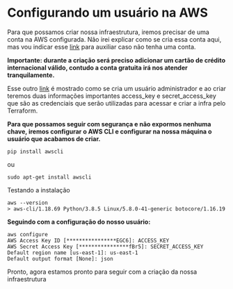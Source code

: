 # Configurando um usuário na AWS

Para que possamos criar nossa infraestrutura, iremos precisar de uma conta na AWS configurada. Não irei explicar como se cria essa conta aqui, mas vou indicar esse [link](https://docs.aws.amazon.com/pt_br/polly/latest/dg/what-is.html) para auxiliar caso não tenha uma conta.

**Importante: durante a criação será preciso adicionar um cartão de crédito internacional válido, contudo a conta gratuita irá nos atender tranquilamente.**

Esse outro [link](https://docs.aws.amazon.com/IAM/latest/UserGuide/getting-set-up.html#create-an-admin) é mostrado como se cria um usuário administrador e ao criar teremos duas informações importantes access_key e secret_access_key que são as credenciais que serão utilizadas para acessar e criar a infra pelo Terraform.

**Para que possamos seguir com segurança e não expormos nenhuma chave, iremos configurar o AWS CLI e configurar na nossa máquina o usuário que acabamos de criar.**

```
pip install awscli
```

ou 

```
sudo apt-get install awscli
```

Testando a instalação

```
aws --version
> aws-cli/1.18.69 Python/3.8.5 Linux/5.8.0-41-generic botocore/1.16.19
```

**Seguindo com a configuração do nosso usuário:**

```
aws configure
AWS Access Key ID [****************EGC6]: ACCESS_KEY
AWS Secret Access Key [****************fBr5]: SECRET_ACCESS_KEY
Default region name [us-east-1]: us-east-1
Default output format [None]: json
```

Pronto, agora estamos pronto para seguir com a criação da nossa infraestrutura


